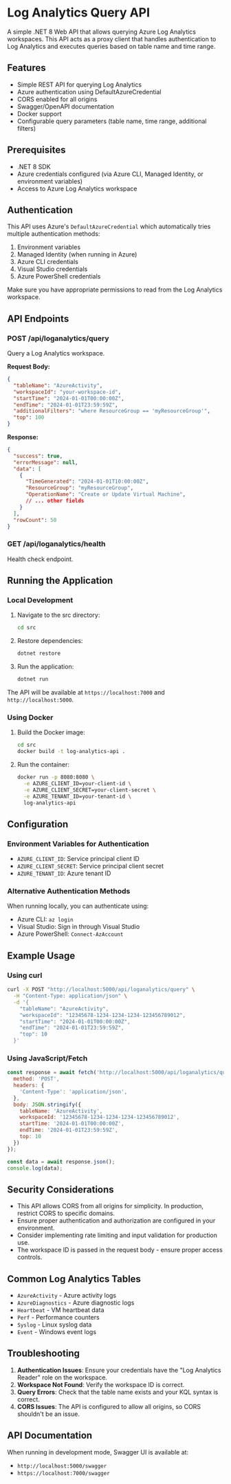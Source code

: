 # Log Analytics Query API

A simple .NET 8 Web API that allows querying Azure Log Analytics workspaces. This API acts as a proxy client that handles authentication to Log Analytics and executes queries based on table name and time range.

## Features

- Simple REST API for querying Log Analytics
- Azure authentication using DefaultAzureCredential
- CORS enabled for all origins
- Swagger/OpenAPI documentation
- Docker support
- Configurable query parameters (table name, time range, additional filters)

## Prerequisites

- .NET 8 SDK
- Azure credentials configured (via Azure CLI, Managed Identity, or environment variables)
- Access to Azure Log Analytics workspace

## Authentication

This API uses Azure's `DefaultAzureCredential` which automatically tries multiple authentication methods:
1. Environment variables
2. Managed Identity (when running in Azure)
3. Azure CLI credentials
4. Visual Studio credentials
5. Azure PowerShell credentials

Make sure you have appropriate permissions to read from the Log Analytics workspace.

## API Endpoints

### POST /api/loganalytics/query

Query a Log Analytics workspace.

**Request Body:**
```json
{
  "tableName": "AzureActivity",
  "workspaceId": "your-workspace-id",
  "startTime": "2024-01-01T00:00:00Z",
  "endTime": "2024-01-01T23:59:59Z",
  "additionalFilters": "where ResourceGroup == 'myResourceGroup'",
  "top": 100
}
```

**Response:**
```json
{
  "success": true,
  "errorMessage": null,
  "data": [
    {
      "TimeGenerated": "2024-01-01T10:00:00Z",
      "ResourceGroup": "myResourceGroup",
      "OperationName": "Create or Update Virtual Machine",
      // ... other fields
    }
  ],
  "rowCount": 50
}
```

### GET /api/loganalytics/health

Health check endpoint.

## Running the Application

### Local Development

1. Navigate to the src directory:
   ```bash
   cd src
   ```

2. Restore dependencies:
   ```bash
   dotnet restore
   ```

3. Run the application:
   ```bash
   dotnet run
   ```

The API will be available at `https://localhost:7000` and `http://localhost:5000`.

### Using Docker

1. Build the Docker image:
   ```bash
   cd src
   docker build -t log-analytics-api .
   ```

2. Run the container:
   ```bash
   docker run -p 8080:8080 \
     -e AZURE_CLIENT_ID=your-client-id \
     -e AZURE_CLIENT_SECRET=your-client-secret \
     -e AZURE_TENANT_ID=your-tenant-id \
     log-analytics-api
   ```

## Configuration

### Environment Variables for Authentication

- `AZURE_CLIENT_ID`: Service principal client ID
- `AZURE_CLIENT_SECRET`: Service principal client secret  
- `AZURE_TENANT_ID`: Azure tenant ID

### Alternative Authentication Methods

When running locally, you can authenticate using:
- Azure CLI: `az login`
- Visual Studio: Sign in through Visual Studio
- Azure PowerShell: `Connect-AzAccount`

## Example Usage

### Using curl

```bash
curl -X POST "http://localhost:5000/api/loganalytics/query" \
  -H "Content-Type: application/json" \
  -d '{
    "tableName": "AzureActivity",
    "workspaceId": "12345678-1234-1234-1234-123456789012",
    "startTime": "2024-01-01T00:00:00Z",
    "endTime": "2024-01-01T23:59:59Z",
    "top": 10
  }'
```

### Using JavaScript/Fetch

```javascript
const response = await fetch('http://localhost:5000/api/loganalytics/query', {
  method: 'POST',
  headers: {
    'Content-Type': 'application/json',
  },
  body: JSON.stringify({
    tableName: 'AzureActivity',
    workspaceId: '12345678-1234-1234-1234-123456789012',
    startTime: '2024-01-01T00:00:00Z',
    endTime: '2024-01-01T23:59:59Z',
    top: 10
  })
});

const data = await response.json();
console.log(data);
```

## Security Considerations

- This API allows CORS from all origins for simplicity. In production, restrict CORS to specific domains.
- Ensure proper authentication and authorization are configured in your environment.
- Consider implementing rate limiting and input validation for production use.
- The workspace ID is passed in the request body - ensure proper access controls.

## Common Log Analytics Tables

- `AzureActivity` - Azure activity logs
- `AzureDiagnostics` - Azure diagnostic logs
- `Heartbeat` - VM heartbeat data
- `Perf` - Performance counters
- `Syslog` - Linux syslog data
- `Event` - Windows event logs

## Troubleshooting

1. **Authentication Issues**: Ensure your credentials have the "Log Analytics Reader" role on the workspace.
2. **Workspace Not Found**: Verify the workspace ID is correct.
3. **Query Errors**: Check that the table name exists and your KQL syntax is correct.
4. **CORS Issues**: The API is configured to allow all origins, so CORS shouldn't be an issue.

## API Documentation

When running in development mode, Swagger UI is available at:
- `http://localhost:5000/swagger`
- `https://localhost:7000/swagger`
